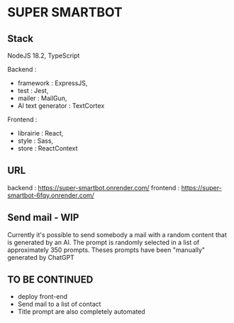 # SUPER SMARTBOT

## Stack 
NodeJS 18.2, TypeScript

Backend : 
  - framework : ExpressJS,
  - test : Jest,
  - mailer : MailGun,
  - AI text generator : TextCortex

Frontend :
  - librairie : React,
  - style : Sass,
  - store : ReactContext

## URL
backend : https://super-smartbot.onrender.com/
frontend : https://super-smartbot-6fqy.onrender.com/

## Send mail - WIP

Currently it's possible to send somebody a mail with a random content that is generated by an AI.
The prompt is randomly selected in a list of approximately 350 prompts.
Theses prompts have been "manually" generated by ChatGPT


## TO BE CONTINUED
- deploy front-end
- Send mail to a list of contact
- Title prompt are also completely automated
